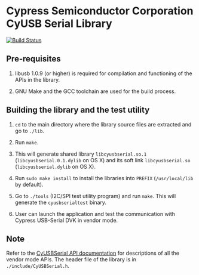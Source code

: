 # Cypress Semiconductor Corporation CyUSB Serial Library

[![Build Status](https://travis-ci.org/cyrozap/libcyusbserial.svg?branch=master)](https://travis-ci.org/cyrozap/libcyusbserial)

## Pre-requisites

1. libusb 1.0.9 (or higher) is required for compilation and functioning of the
   APIs in the library.

2. GNU Make and the GCC toolchain are used for the build process.


## Building the library and the test utility

1. `cd` to the main directory where the library source files are extracted and
   go to `./lib`.

2. Run `make`.

3. This will generate shared library `libcyusbserial.so.1`
   (`libcyusbserial.0.1.dylib` on OS X) and its soft link `libcyusbserial.so`
   (`libcyusbserial.dylib` on OS X).

4. Run `sudo make install` to install the libraries into `PREFIX`
   (`/usr/local/lib` by default).

5. Go to `./tools` (I2C/SPI test utility program) and run `make`. This will
   generate the `cyusbserialtest` binary.

6. User can launch the application and test the communication with Cypress
   USB-Serial DVK in vendor mode.


## Note
Refer to the [CyUSBSerial API documentation][1] for descriptions of all the
vendor mode APIs. The header file of the library is in
`./include/CyUSBSerial.h`.

[1]: http://www.cypress.com/?docID=45725
